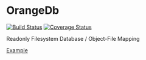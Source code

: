 OrangeDb
========

[![Build Status](https://travis-ci.org/DavidBadura/orangedb.svg?branch=master)](https://travis-ci.org/DavidBadura/orangedb)
[![Coverage Status](https://coveralls.io/repos/github/DavidBadura/orangedb/badge.svg?branch=master)](https://coveralls.io/github/DavidBadura/orangedb?branch=master)

Readonly Filesystem Database / Object-File Mapping

[Example](example/example1.php)